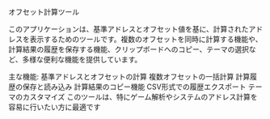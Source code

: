 オフセット計算ツール

このアプリケーションは、基準アドレスとオフセット値を基に、計算されたアドレスを表示するためのツールです。複数のオフセットを同時に計算する機能や、計算結果の履歴を保存する機能、クリップボードへのコピー、テーマの選択など、多様な便利な機能を提供しています。

主な機能: 基準アドレスとオフセットの計算 複数オフセットの一括計算 計算履歴の保存と読み込み 計算結果のコピー機能 CSV形式での履歴エクスポート テーマのカスタマイズ このツールは、特にゲーム解析やシステムのアドレス計算を容易に行いたい方に最適です
